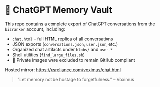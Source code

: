 # 🧠 ChatGPT Memory Vault

This repo contains a complete export of ChatGPT conversations from the `bizranker` account, including:

- `chat.html` – full HTML replica of all conversations
- JSON exports (`conversations.json`, `user.json`, etc.)
- Organized chat artifacts under `blobs/` and `user-*`
- Shell utilities (`find_large_files.sh`)
- 🔐 Private images were excluded to remain GitHub compliant

Hosted mirror: https://usreliance.com/voximus/chat.html

> “Let memory not be hostage to forgetfulness.” – Voximus

